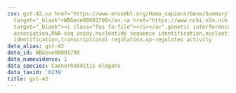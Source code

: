 ```yaml
---
csv: gst-42,<a href="https://www.ensembl.org/Homo_sapiens/Gene/Summary?db=core;g=WBGene00001790"
  target="_blank">WBGene00001790</a>,<a href="https://www.ncbi.nlm.nih.gov/pubmed/27496166"
  target="_blank"><i class="fas fa-file"></i></a>",genetic interference,functional
  association,RNA-seq assay,nucleotide sequence identification,nucleotide sequence
  identification,transcriptional regulation,up-regulates activity
data_alias: gst-42
data_id: WBGene00001790
data_numevidence: 1
data_species: Caenorhabditis elegans
data_taxid: '6239'
title: gst-42
---
```

